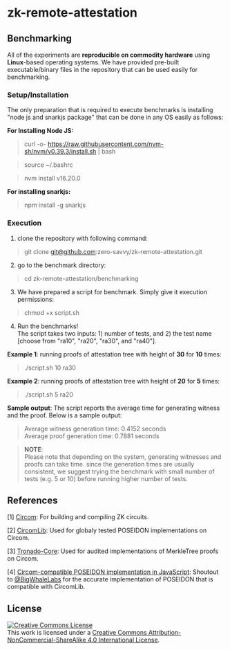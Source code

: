 # zk-remote-attestation

## Benchmarking
All of the experiments are __reproducible on commodity hardware__ using __Linux__-based operating systems. We have provided pre-built executable/binary files in the repository that can be used easily for benchmarking. 

### Setup/Installation

The only preparation that is required to execute benchmarks is installing "node js and snarkjs package" that can be done in any OS easily as follows:

__For Installing Node JS:__

> curl -o- https://raw.githubusercontent.com/nvm-sh/nvm/v0.39.3/install.sh | bash

> source ~/.bashrc

> nvm install v16.20.0

__For installing snarkjs:__
> npm install -g snarkjs


### Execution
1. clone the repository with following command:
> git clone git@github.com:zero-savvy/zk-remote-attestation.git

2. go to the benchmark directory:
> cd zk-remote-attestation/benchmarking

3. We have prepared a script for benchmark. Simply give it execution permissions:
> chmod +x script.sh

4. Run the benchmarks! \
The script takes two inputs: 1) number of tests, and 2) the test name [choose from "ra10", "ra20", "ra30", and "ra40"].

__Example 1__: running proofs of attestation tree with height of __30__ for __10__ times:
> ./script.sh 10 ra30

__Example 2__: running proofs of attestation tree with height of __20__ for __5__ times:
> ./script.sh 5 ra20

__Sample output__: The script reports the average time for generating witness and the proof. Below is a sample output:
>Average witness generation time: 0.4152 seconds\
Average proof generation time: 0.7881 seconds

> __NOTE__:\
> Please note that depending on the system, generating witnesses and proofs can take time. since the generation times are usually consistent, we suggest trying the benchmark with small number of tests (e.g. 5 or 10) before running higher number of tests.

## References
[1] [Circom](https://github.com/iden3/circom): For building and compiling ZK circuits.

[2] [CircomLib](https://github.com/iden3/circomlib): Used for globaly tested POSEIDON implementations on Circom.

[3] [Tronado-Core](https://github.com/tornadocash/tornado-core): Used for audited implementations of MerkleTree proofs on Circom.

[4] [Circom-compatible POSEIDON implementation in JavaScript](https://github.com/BigWhaleLabs/poseidon): Shoutout to [@BigWhaleLabs](https://github.com/BigWhaleLabs) for the accurate implementation of POSEIDON that is compatible with CircomLib.

## License
<a rel="license" href="http://creativecommons.org/licenses/by-nc-sa/4.0/"><img alt="Creative Commons License" style="border-width:0" src="https://i.creativecommons.org/l/by-nc-sa/4.0/88x31.png" /></a><br />This work is licensed under a <a rel="license" href="http://creativecommons.org/licenses/by-nc-sa/4.0/">Creative Commons Attribution-NonCommercial-ShareAlike 4.0 International License</a>.

